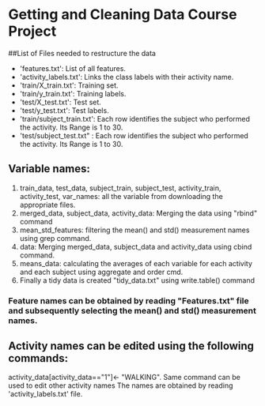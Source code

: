 # Getting and Cleaning Data Course Project

##List of Files needed to restructure the data
- 'features.txt': List of all features.
- 'activity_labels.txt': Links the class labels with their activity name.
- 'train/X_train.txt': Training set.
- 'train/y_train.txt': Training labels.
- 'test/X_test.txt': Test set.
- 'test/y_test.txt': Test labels.
- 'train/subject_train.txt': Each row identifies the subject who performed the activity. Its Range is 1 to 30. 
- 'test/subject_test.txt" : Each row identifies the subject who performed the activity. Its Range is 1 to 30. 

## Variable names:
1. train_data, test_data, subject_train, subject_test, activity_train, activity_test, var_names: all the variable from downloading the appropriate files.
2. merged_data, subject_data, activity_data: Merging the data using "rbind" command
3. mean_std_features: filtering the mean() and std() measurement names using grep command.
4. data: Merging merged_data, subject_data and activity_data using cbind command.
5. means_data: calculating the averages of each variable for each activity and each subject using aggregate and order cmd.
6. Finally a tidy data is created "tidy_data.txt" using write.table() command

### Feature names can be obtained by reading "Features.txt" file and subsequently selecting the mean() and std() measurement names.

## Activity names can be edited using the following commands:
activity_data[activity_data=="1"]<- "WALKING". 
Same command can be used to edit other activity names
The names are obtained by reading 'activity_labels.txt' file.
